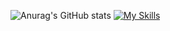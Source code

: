 ![Anurag's GitHub stats](https://github-readme-stats.vercel.app/api?username=Yohan-Launay&show_icons=true&theme=dracula)
[![My Skills](https://skillicons.dev/icons?i=js,html,css,wasm)](https://skillicons.dev)

